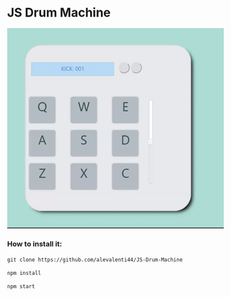 # JS Drum Machine

![alt text](https://github.com/alevalenti44/JS-Drum-Machine/blob/master/drummachinegif.gif)

### How to install it:

`git clone https://github.com/alevalenti44/JS-Drum-Machine`

`npm install`

`npm start`
